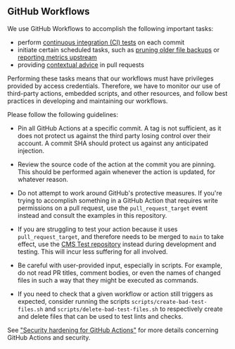 ## GitHub Workflows

We use GitHub Workflows to accomplish the following important tasks:

- perform [continuous integration (CI) tests](./.github/workflows/continuous_integration.yml) on each commit
- initiate certain scheduled tasks, such as [pruning older file backups](./.github/workflows/s3-backup-retention.yml) or [reporting metrics upstream](./.github/workflows/actions-metrics.yml)
- providing [contextual advice](./.github/workflows/contextual-advice.yml) in pull requests

Performing these tasks means that our workflows must have privileges provided by access credentials.  Therefore, we have to monitor our use of third-party actions, embedded scripts, and other resources, and follow best practices in developing and maintaining our workflows.

Please follow the following guidelines:

- Pin all GitHub Actions at a specific commit.  A tag is not sufficient, as it does not protect us against the third party losing control over their account.  A commit SHA should protect us against any anticipated injection.

- Review the source code of the action at the commit you are pinning.  This should be performed again whenever the action is updated, for whatever reason.

- Do not attempt to work around GitHub's protective measures.  If you're trying to accomplish something in a GitHub Action that requires write permissions on a pull request, use the `pull_request_target` event instead and consult the examples in this repository.

- If you are struggling to test your action because it uses `pull_request_target`, and therefore needs to be merged to `main` to take effect, use the [CMS Test repository](https://github.com/department-of-veterans-affairs/va.gov-cms-test/) instead during development and testing.  This will incur less suffering for all involved.

- Be careful with user-provided input, especially in scripts.  For example, do not read PR titles, comment bodies, or even the names of changed files in such a way that they might be executed as commands.

- If you need to check that a given workflow or action still triggers as expected, consider running the scripts `scripts/create-bad-test-files.sh` and `scripts/delete-bad-test-files.sh` to respectively create and delete files that can be used to test lints and checks.

See ["Security hardening for GitHub Actions"](https://docs.github.com/en/actions/security-guides/security-hardening-for-github-actions) for more details concerning GitHub Actions and security.
